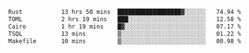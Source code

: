 <!--START_SECTION:waka-->

```txt
Rust           13 hrs 50 mins  ██████████████████▓░░░░░░   74.94 %
TOML           2 hrs 19 mins   ███░░░░░░░░░░░░░░░░░░░░░░   12.58 %
Cairo          1 hr 19 mins    █▓░░░░░░░░░░░░░░░░░░░░░░░   07.17 %
TSQL           13 mins         ▒░░░░░░░░░░░░░░░░░░░░░░░░   01.22 %
Makefile       10 mins         ▒░░░░░░░░░░░░░░░░░░░░░░░░   00.98 %
```

<!--END_SECTION:waka-->